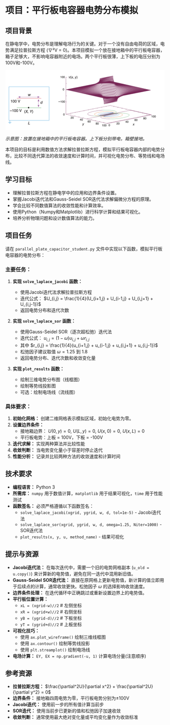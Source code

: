 # 项目：平行板电容器电势分布模拟

## 项目背景

在静电学中，电势分布是理解电场行为的关键。对于一个没有自由电荷的区域，电势满足拉普拉斯方程 (∇²V = 0)。本项目模拟一个放在接地箱中的平行板电容器，箱子足够大，不影响电容器附近的电场。两个平行板很薄，上下板的电压分别为100V和-100V。

![平行板电容器示意图](平行板电容器.png)

*示意图：放置在接地箱中的平行板电容器。上下板分别带电，箱壁接地。*


本项目的目标是利用数值方法求解拉普拉斯方程，模拟平行板电容器内部的电势分布，比较不同迭代算法的收敛速度和计算时间，并可视化电势分布、等势线和电场线。

## 学习目标

*   理解拉普拉斯方程在静电学中的应用和边界条件设置。
*   掌握Jacobi迭代法和Gauss-Seidel SOR迭代法求解偏微分方程的原理。
*   学会比较不同数值算法的收敛性能和计算效率。
*   使用Python（Numpy和Matplotlib）进行科学计算和结果可视化。
*   培养分析物理问题和设计数值算法的能力。

## 项目任务

请在 `parallel_plate_capacitor_student.py` 文件中实现以下函数，模拟平行板电容器的电势分布：

### 主要任务：

1.  **实现 `solve_laplace_jacobi` 函数：**
    *   使用Jacobi迭代法求解拉普拉斯方程
    *   迭代公式： $U_{i,j} = \frac{1}{4}(U_{i+1,j} + U_{i-1,j} + U_{i,j+1} + U_{i,j-1})$
    *   返回电势分布和迭代次数

2.  **实现 `solve_laplace_sor` 函数：**
    *   使用Gauss-Seidel SOR（逐次超松弛）迭代法
    *   迭代公式： $u_{i,j} = (1-\omega)u_{i,j} + \omega r_{i,j}$
    *   其中 $r_{i,j} = \frac{1}{4}(u_{i+1,j} + u_{i-1,j} + u_{i,j+1} + u_{i,j-1})$
    *   松弛因子建议取值 $\omega = 1.25$ 到 $1.8$
    *   返回电势分布、迭代次数和收敛变化量

3.  **实现 `plot_results` 函数：**
    *   绘制三维电势分布图（线框图）
    *   绘制等势线投影图
    *   可选：绘制电场线（流线图）

### 具体要求：

1.  **初始化网格：** 创建二维网格表示模拟区域，初始化电势为零。
2.  **设置边界条件：**
    *   接地箱边界： $U(0, y) = 0$, $U(L, y) = 0$, $U(x, 0) = 0$, $U(x, L) = 0$
    *   平行板电势：上板 = 100V，下板 = -100V
3.  **迭代求解：** 实现两种算法并比较性能
4.  **收敛判断：** 当电势变化量小于容差时停止迭代
5.  **性能分析：** 记录并比较两种方法的收敛速度和计算时间

## 技术要求

*   **编程语言：** Python 3
*   **所需库：** `numpy` 用于数值计算，`matplotlib` 用于结果可视化，`time` 用于性能测试
*   **函数签名：** 必须严格遵循以下函数签名：
    *   `solve_laplace_jacobi(xgrid, ygrid, w, d, tol=1e-5)` - Jacobi迭代法
    *   `solve_laplace_sor(xgrid, ygrid, w, d, omega=1.25, Niter=1000)` - SOR迭代法
    *   `plot_results(x, y, u, method_name)` - 结果可视化

## 提示与资源

*   **Jacobi迭代法：** 在每次迭代中，需要一个旧的电势网格副本 (`u_old = u.copy()`) 来计算新的电势值，避免在同一迭代中混用新旧值。
*   **Gauss-Seidel SOR迭代法：** 直接在原网格上更新电势值，新计算的值立即用于后续点的计算，通常收敛更快。松弛因子 $\omega$ 的选择影响收敛速度。
*   **边界条件处理：** 在迭代循环中正确跳过或重新设置边界上的电势值。
*   **平行板位置计算：** 
    *   `xL = (xgrid-w)//2`  # 左侧坐标
    *   `xR = (xgrid+w)//2`  # 右侧坐标  
    *   `yB = (ygrid-d)//2`  # 下板坐标
    *   `yT = (ygrid+d)//2`  # 上板坐标
*   **可视化技巧：**
    *   使用 `ax.plot_wireframe()` 绘制三维线框图
    *   使用 `ax.contour()` 绘制等势线投影
    *   使用 `plt.streamplot()` 绘制电场线
*   **电场计算：** `EY, EX = np.gradient(-u, 1)` 计算电场分量(注意顺序)

## 参考资源

*   **拉普拉斯方程：** $\frac{\partial^2U}{\partial x^2} + \frac{\partial^2U}{\partial y^2} = 0$
*   **边界条件：** 接地箱四周电势为零，平行板电势分别为±100V
*   **Jacobi迭代：** 使用前一步的所有值计算当前步
*   **SOR迭代：** 使用当前步已更新的值和松弛因子加速收敛
*   **收敛判断：** 通常使用最大绝对变化量或平均变化量作为收敛标准
